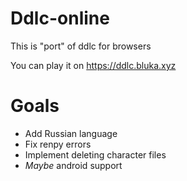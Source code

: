 # Ddlc-online
This is "port" of ddlc for browsers

You can play it on https://ddlc.bluka.xyz
# Goals
* Add Russian language
* Fix renpy errors 
* Implement deleting character files
* *Maybe* android support
